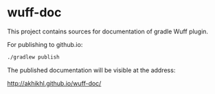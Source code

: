 wuff-doc
========

This project contains sources for documentation of gradle Wuff plugin.

For publishing to github.io:

```bash
./gradlew publish
```

The published documentation will be visible at the address:

http://akhikhl.github.io/wuff-doc/

